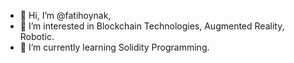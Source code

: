 - 👋 Hi, I’m @fatihoynak,
- 👀 I’m interested in Blockchain Technologies, Augmented Reality, Robotic.
- 🌱 I’m currently learning Solidity Programming.



